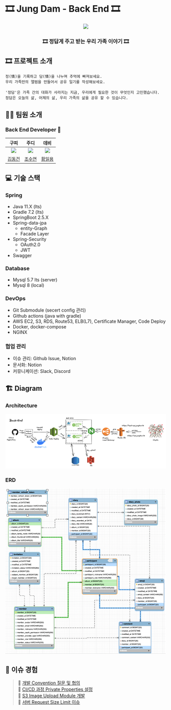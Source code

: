 # 🎞 Jung Dam - Back End 🎞

<div align="center">   
    <img src="https://user-images.githubusercontent.com/60251579/146893113-3e627c4a-f80e-4d14-903e-845f20d45305.png" width="280px"/>
    <h3>🎞 정답게 주고 받는 우리 가족 이야기 🎞</h3>
</div>

## 🎞 프로젝트 소개

```
정(情)을 기록하고 담(情)을 나누며 추억에 빠져보세요.
우리 가족만의 앨범을 만들어서 공유 일기를 작성해보세요.

'정담'은 가족 간의 대화가 사라지는 지금, 우리에게 필요한 것이 무엇인지 고민했습니다.
정담은 오늘의 삶, 어제의 삶, 우리 가족의 삶을 공유 할 수 있습니다.
```

## 🧑‍💻 팀원 소개

### Back End Developer 🙋

|                                     구피                                      |                                     주디                                      |                                     데비                                      |
| :---------------------------------------------------------------------------: | :---------------------------------------------------------------------------: | :---------------------------------------------------------------------------: |
| <img src="https://avatars.githubusercontent.com/u/50691225?v=4" width="300"/> | <img src="https://avatars.githubusercontent.com/u/54765850?v=4" width="300"/> | <img src="https://avatars.githubusercontent.com/u/43674132?v=4" width="300"/> |
|                   [김동건](https://github.com/DongGeon0908)                   |                     [조수연](https://github.com/soo5717)                      |                     [황일용](https://github.com/dlfdyd96)                     |

## 💻 기술 스택

### Spring

- Java 11.X (lts)
- Gradle 7.2 (lts)
- SpringBoot 2.5.X
- Spring-data-jpa
    - entity-Graph
    - Facade Layer
- Spring-Security
    - OAuth2.0
    - JWT
- Swagger

### Database

- Mysql 5.7 lts (server)
- Mysql 8 (local)

### DevOps

- Git Submodule (secert config 관리)
- Github actions (java with gradle)
- AWS EC2, S3, RDS, Route53, ELB(L7), Certificate Manager, Code Deploy
- Docker, docker-compose
- NGINX

### 협업 관리

- 이슈 관리: Github Issue, Notion
- 문서화: Notion
- 커뮤니케이션: Slack, Discord

## 🏗 Diagram

### Architecture

![architecture](./images/infra.png)

### ERD

![entity](./images/erd.png)

## 🚨 이슈 경험

> 📌 [개발 Convention 질문 및 협의](https://backend-devcourse.notion.site/df4bfbee8f2b4607b6f19a2695e95f5b) <br>
> 📌 [CI/CD 과정 Private Properties 설정](https://backend-devcourse.notion.site/CI-CD-Private-Properties-0f8cc8ae6e954ab39bf84b419ea739dd) <br>
> 📌 [S3 Image Upload Module 개발](https://backend-devcourse.notion.site/cc24e5164f0a4998a3b520c7e0972e3b) <br>
> 📌 [서버 Request Size Limit 이슈](https://backend-devcourse.notion.site/api-v1-images-Error-413-8fd1ce00fdd84dceb49aa4b5a167a073) <br>
> 
